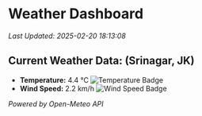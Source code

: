 
# Weather Dashboard

_Last Updated: 2025-02-20 18:13:08_

## Current Weather Data: (Srinagar, JK)
- **Temperature:** 4.4 °C ![Temperature Badge](https://img.shields.io/badge/Temperature-Low%20Temp-blue)
- **Wind Speed:** 2.2 km/h ![Wind Speed Badge](https://img.shields.io/badge/Wind%20Speed-Light%20Wind-blue)

*Powered by Open-Meteo API*

